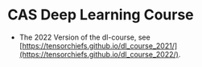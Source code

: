 # CAS Deep Learning Course

* The 2022 Version of the dl-course, see [https://tensorchiefs.github.io/dl_course_2021/](https://tensorchiefs.github.io/dl_course_2022/).

